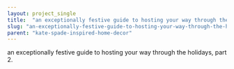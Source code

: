 ```yaml
---
layout: project_single
title:  "an exceptionally festive guide to hosting your way through the holidays, part 2."
slug: "an-exceptionally-festive-guide-to-hosting-your-way-through-the-holidays-part-2"
parent: "kate-spade-inspired-home-decor"
---
```

an exceptionally festive guide to hosting your way through the holidays, part 2.